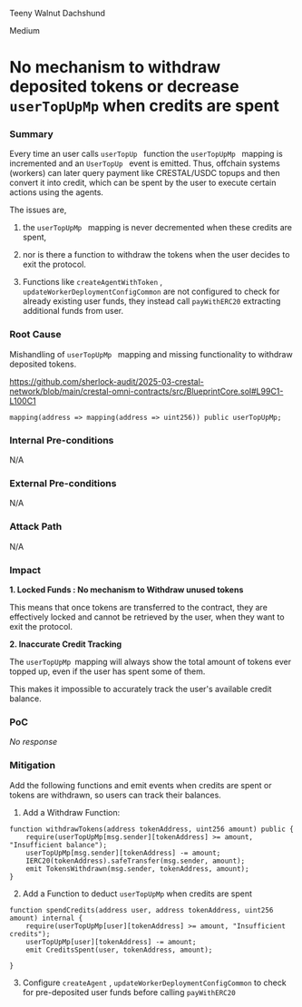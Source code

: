 Teeny Walnut Dachshund

Medium

# No mechanism to withdraw deposited tokens or decrease `userTopUpMp`  when credits are spent

### Summary

Every time an user calls `userTopUp ` function the `userTopUpMp ` mapping is incremented 
and an  `UserTopUp ` event is emitted.
Thus,  offchain systems (workers) can later query payment like CRESTAL/USDC topups 
and then convert it into credit, which can be spent by the user to execute certain actions using the agents.

The issues are,
1. the `userTopUpMp ` mapping is never decremented when these credits are spent, 

2. nor is there a function to withdraw the tokens when the user decides to exit the protocol.

3. Functions like `createAgentWithToken` , `updateWorkerDeploymentConfigCommon` are not configured to check for already existing user funds, they instead call `payWithERC20` extracting additional funds from user.

### Root Cause

Mishandling of  `userTopUpMp ` mapping and 
missing functionality to withdraw deposited tokens. 

https://github.com/sherlock-audit/2025-03-crestal-network/blob/main/crestal-omni-contracts/src/BlueprintCore.sol#L99C1-L100C1

` mapping(address => mapping(address => uint256)) public userTopUpMp; `



### Internal Pre-conditions

N/A

### External Pre-conditions

N/A

### Attack Path

N/A

### Impact

**1. Locked Funds : No mechanism to Withdraw unused tokens**

This means that once tokens are transferred to the contract, 
they are effectively locked and cannot be retrieved by the user, 
when they want to exit the protocol.

**2. Inaccurate Credit Tracking**

The `userTopUpMp `mapping will always show the total amount of tokens ever topped up, 
even if the user has spent some of them.

This makes it impossible to accurately track the user's available credit balance.

### PoC

_No response_

### Mitigation

Add the following functions and 
emit events when credits are spent or tokens are withdrawn, so users can track their balances.

1. Add a Withdraw Function:

```solidity
function withdrawTokens(address tokenAddress, uint256 amount) public {
    require(userTopUpMp[msg.sender][tokenAddress] >= amount, "Insufficient balance");
    userTopUpMp[msg.sender][tokenAddress] -= amount;
    IERC20(tokenAddress).safeTransfer(msg.sender, amount);
    emit TokensWithdrawn(msg.sender, tokenAddress, amount);
}
```


2. Add a Function to deduct `userTopUpMp` when credits are spent

```solidity
function spendCredits(address user, address tokenAddress, uint256 amount) internal {
    require(userTopUpMp[user][tokenAddress] >= amount, "Insufficient credits");
    userTopUpMp[user][tokenAddress] -= amount;
    emit CreditsSpent(user, tokenAddress, amount);

}
```

3. Configure `createAgent` , `updateWorkerDeploymentConfigCommon` to check for pre-deposited user funds 
   before calling  `payWithERC20`

